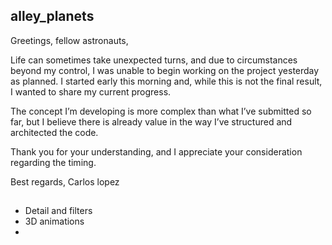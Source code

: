 ## alley_planets

Greetings, fellow astronauts,

Life can sometimes take unexpected turns, and due to circumstances beyond my control, I was unable to begin working on the project yesterday as planned. I started early this morning and, while this is not the final result, I wanted to share my current progress.

The concept I’m developing is more complex than what I’ve submitted so far, but I believe there is already value in the way I’ve structured and architected the code.

Thank you for your understanding, and I appreciate your consideration regarding the timing.

Best regards,
Carlos lopez

##
- Detail and filters
- 3D animations
-
